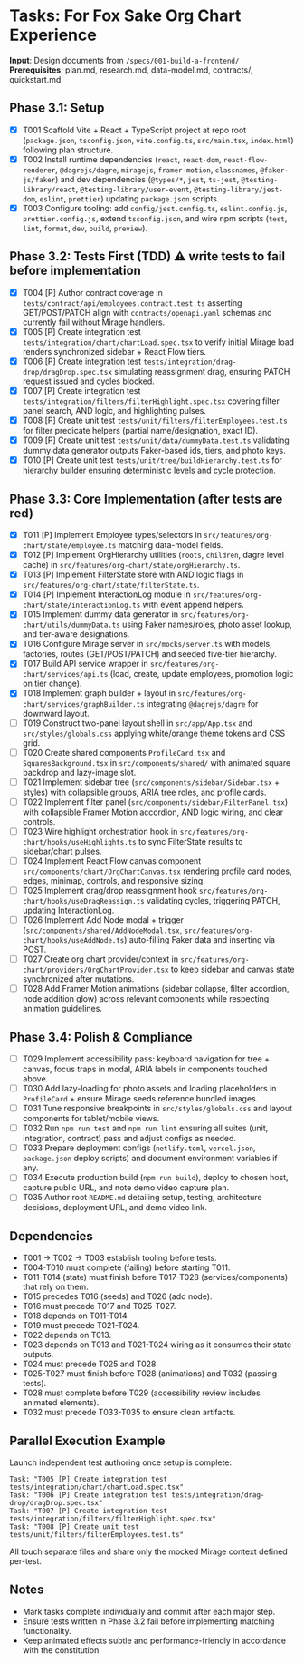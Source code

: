 # Tasks: For Fox Sake Org Chart Experience

**Input**: Design documents from `/specs/001-build-a-frontend/`
**Prerequisites**: plan.md, research.md, data-model.md, contracts/, quickstart.md

## Phase 3.1: Setup

- [x] T001 Scaffold Vite + React + TypeScript project at repo root (`package.json`, `tsconfig.json`, `vite.config.ts`, `src/main.tsx`, `index.html`) following plan structure.
- [x] T002 Install runtime dependencies (`react`, `react-dom`, `react-flow-renderer`, `@dagrejs/dagre`, `miragejs`, `framer-motion`, `classnames`, `@faker-js/faker`) and dev dependencies (`@types/*`, `jest`, `ts-jest`, `@testing-library/react`, `@testing-library/user-event`, `@testing-library/jest-dom`, `eslint`, `prettier`) updating `package.json` scripts.
- [x] T003 Configure tooling: add `config/jest.config.ts`, `eslint.config.js`, `prettier.config.js`, extend `tsconfig.json`, and wire npm scripts (`test`, `lint`, `format`, `dev`, `build`, `preview`).

## Phase 3.2: Tests First (TDD) ⚠️ write tests to fail before implementation

- [x] T004 [P] Author contract coverage in `tests/contract/api/employees.contract.test.ts` asserting GET/POST/PATCH align with `contracts/openapi.yaml` schemas and currently fail without Mirage handlers.
- [x] T005 [P] Create integration test `tests/integration/chart/chartLoad.spec.tsx` to verify initial Mirage load renders synchronized sidebar + React Flow tiers.
- [x] T006 [P] Create integration test `tests/integration/drag-drop/dragDrop.spec.tsx` simulating reassignment drag, ensuring PATCH request issued and cycles blocked.
- [x] T007 [P] Create integration test `tests/integration/filters/filterHighlight.spec.tsx` covering filter panel search, AND logic, and highlighting pulses.
- [x] T008 [P] Create unit test `tests/unit/filters/filterEmployees.test.ts` for filter predicate helpers (partial name/designation, exact ID).
- [x] T009 [P] Create unit test `tests/unit/data/dummyData.test.ts` validating dummy data generator outputs Faker-based ids, tiers, and photo keys.
- [x] T010 [P] Create unit test `tests/unit/tree/buildHierarchy.test.ts` for hierarchy builder ensuring deterministic levels and cycle protection.

## Phase 3.3: Core Implementation (after tests are red)

- [x] T011 [P] Implement Employee types/selectors in `src/features/org-chart/state/employee.ts` matching data-model fields.
- [x] T012 [P] Implement OrgHierarchy utilities (`roots`, `children`, dagre level cache) in `src/features/org-chart/state/orgHierarchy.ts`.
- [x] T013 [P] Implement FilterState store with AND logic flags in `src/features/org-chart/state/filterState.ts`.
- [x] T014 [P] Implement InteractionLog module in `src/features/org-chart/state/interactionLog.ts` with event append helpers.
- [x] T015 Implement dummy data generator in `src/features/org-chart/utils/dummyData.ts` using Faker names/roles, photo asset lookup, and tier-aware designations.
- [x] T016 Configure Mirage server in `src/mocks/server.ts` with models, factories, routes (GET/POST/PATCH) and seeded five-tier hierarchy.
- [x] T017 Build API service wrapper in `src/features/org-chart/services/api.ts` (load, create, update employees, promotion logic on tier change).
- [x] T018 Implement graph builder + layout in `src/features/org-chart/services/graphBuilder.ts` integrating `@dagrejs/dagre` for downward layout.
- [ ] T019 Construct two-panel layout shell in `src/app/App.tsx` and `src/styles/globals.css` applying white/orange theme tokens and CSS grid.
- [ ] T020 Create shared components `ProfileCard.tsx` and `SquaresBackground.tsx` in `src/components/shared/` with animated square backdrop and lazy-image slot.
- [ ] T021 Implement sidebar tree (`src/components/sidebar/Sidebar.tsx` + styles) with collapsible groups, ARIA tree roles, and profile cards.
- [ ] T022 Implement filter panel (`src/components/sidebar/FilterPanel.tsx`) with collapsible Framer Motion accordion, AND logic wiring, and clear controls.
- [ ] T023 Wire highlight orchestration hook in `src/features/org-chart/hooks/useHighlights.ts` to sync FilterState results to sidebar/chart pulses.
- [ ] T024 Implement React Flow canvas component `src/components/chart/OrgChartCanvas.tsx` rendering profile card nodes, edges, minimap, controls, and responsive sizing.
- [ ] T025 Implement drag/drop reassignment hook `src/features/org-chart/hooks/useDragReassign.ts` validating cycles, triggering PATCH, updating InteractionLog.
- [ ] T026 Implement Add Node modal + trigger (`src/components/shared/AddNodeModal.tsx`, `src/features/org-chart/hooks/useAddNode.ts`) auto-filling Faker data and inserting via POST.
- [ ] T027 Create org chart provider/context in `src/features/org-chart/providers/OrgChartProvider.tsx` to keep sidebar and canvas state synchronized after mutations.
- [ ] T028 Add Framer Motion animations (sidebar collapse, filter accordion, node addition glow) across relevant components while respecting animation guidelines.

## Phase 3.4: Polish & Compliance

- [ ] T029 Implement accessibility pass: keyboard navigation for tree + canvas, focus traps in modal, ARIA labels in components touched above.
- [ ] T030 Add lazy-loading for photo assets and loading placeholders in `ProfileCard` + ensure Mirage seeds reference bundled images.
- [ ] T031 Tune responsive breakpoints in `src/styles/globals.css` and layout components for tablet/mobile views.
- [ ] T032 Run `npm run test` and `npm run lint` ensuring all suites (unit, integration, contract) pass and adjust configs as needed.
- [ ] T033 Prepare deployment configs (`netlify.toml`, `vercel.json`, `package.json` deploy scripts) and document environment variables if any.
- [ ] T034 Execute production build (`npm run build`), deploy to chosen host, capture public URL, and note demo video capture plan.
- [ ] T035 Author root `README.md` detailing setup, testing, architecture decisions, deployment URL, and demo video link.

## Dependencies

- T001 → T002 → T003 establish tooling before tests.
- T004-T010 must complete (failing) before starting T011.
- T011-T014 (state) must finish before T017-T028 (services/components) that rely on them.
- T015 precedes T016 (seeds) and T026 (add node).
- T016 must precede T017 and T025-T027.
- T018 depends on T011-T014.
- T019 must precede T021-T024.
- T022 depends on T013.
- T023 depends on T013 and T021-T024 wiring as it consumes their state outputs.
- T024 must precede T025 and T028.
- T025-T027 must finish before T028 (animations) and T032 (passing tests).
- T028 must complete before T029 (accessibility review includes animated elements).
- T032 must precede T033-T035 to ensure clean artifacts.

## Parallel Execution Example

Launch independent test authoring once setup is complete:

```
Task: "T005 [P] Create integration test tests/integration/chart/chartLoad.spec.tsx"
Task: "T006 [P] Create integration test tests/integration/drag-drop/dragDrop.spec.tsx"
Task: "T007 [P] Create integration test tests/integration/filters/filterHighlight.spec.tsx"
Task: "T008 [P] Create unit test tests/unit/filters/filterEmployees.test.ts"
```

All touch separate files and share only the mocked Mirage context defined per-test.

## Notes

- Mark tasks complete individually and commit after each major step.
- Ensure tests written in Phase 3.2 fail before implementing matching functionality.
- Keep animated effects subtle and performance-friendly in accordance with the constitution.
